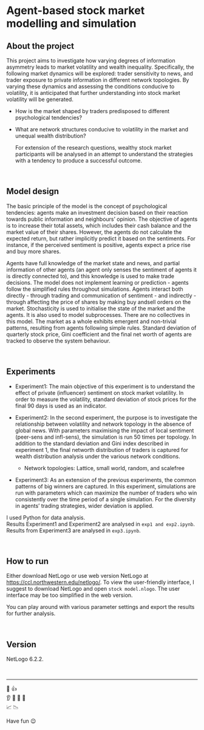 # Agent-based stock market modelling and simulation 

## About the project 

This project aims to investigate how varying degrees of information asymmetry leads to market volatility and wealth inequality. Specifically, the following market dynamics will be explored: trader sensitivity to news, and trader exposure to private information in different network topologies. By varying these dynamics and assessing the conditions conducive to volatility, it is anticipated that further understanding into stock market volatility will be generated.

* How is the market shaped by traders predisposed to different psychological tendencies? 
* What are network structures conducive to volatility in the market and unequal wealth distribution? 

  For extension of the research questions, wealthy stock market participants will be analysed in an attempt to understand the strategies with a tendency to produce a successful outcome.
  
<br>

## Model design

The basic principle of the model is the concept of psychological tendencies: agents make an investment decision based on their reaction towards public information and neighbours’ opinion. The objective of agents is to increase their total assets, which includes their cash balance and the market value of their shares. However, the agents do not calculate the expected return, but rather implicitly predict it based on the sentiments. For instance, if the perceived sentiment is positive, agents expect a price rise and buy more shares. 

Agents have full knowledge of the market state and news, and partial information of other agents (an agent only senses the sentiment of agents it is directly connected to), and this knowledge is used to make trade decisions. The model does not implement learning or prediction - agents follow the simplified rules throughout simulations. Agents interact both directly - through trading and communication of sentiment - and indirectly - through affecting the price of shares by making buy andsell orders on the market. Stochasticity is used to initialise the state of the market and the agents. It is also used to model subprocesses. There are no collectives in this model. The market as a whole exhibits emergent and non-trivial patterns, resulting from agents following simple rules. Standard deviation of quarterly stock price, Gini coefficient and the final net worth of agents are tracked to observe the system behaviour.

<br>

## Experiments

* Experiment1: The main objective of this experiment is to understand the effect of private (influencer) sentiment on stock market volatility. In order to measure the volatility, standard deviation of stock prices for the final 90 days is used
as an indicator. 
* Experiment2: In the second experiment, the purpose is to investigate the relationship between volatility and network topology in the absence of global news. With parameters maximising the impact of local sentiment (peer-sens and infl-sens), the simulation is run 50 times per topology. In addition to the standard deviation and Gini index described in experiment 1, the final networth distribution of traders is captured for wealth distribution analysis under the various network conditions. 
    - Network topologies: Lattice, small world, random, and scalefree

* Experiment3: As an extension of the previous experiments, the common patterns of big winners are captured. In this experiment, simulations are run with parameters which can maximize the number of traders who win consistently over the time period of a single simulation. For the diversity in agents’ trading strategies, wider deviation is applied.


I used Python for data analysis.<br>
Results Experiment1 and Experiment2 are analysed in `exp1 and exp2.ipynb`.<br>
Results from Experiment3 are analysed in `exp3.ipynb`.

<br>

## How to run
Either download NetLogo or use web version NetLogo at https://ccl.northwestern.edu/netlogo/. To view the user-friendly interface, I suggest to download NetLogo and open `stock model.nlogo`. The user interface may be too simplified in the web version.
<br>

You can play around with various parameter settings and export the results for further analysis. 

<br>

## Version
NetLogo 6.2.2. 

<br>

----

:newspaper: :+1: <br>
:ear: :mega: :lips: :speech_balloon: <br>
:chart_with_upwards_trend: :chart_with_downwards_trend:<br>

Have fun 😉
